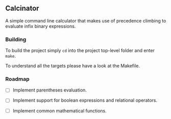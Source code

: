 ## Calcinator

A simple command line calculator that makes use of precedence climbing to evaluate infix binary expressions.


### Building

To build the project simply `cd` into the project top-level folder and enter ```make```.

To understand all the targets please have a look at the Makefile.


### Roadmap

- [ ] Implement parentheses evaluation.
- [ ] Implement support for boolean expressions and relational operators.
- [ ] Implement common mathematical functions.


